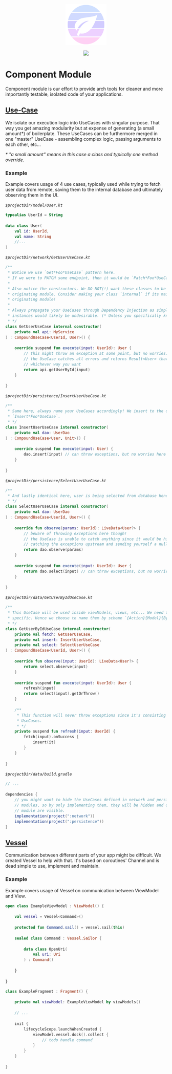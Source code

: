 <p align="center">
  <img src="../art/logo.png" width="128px" />
</p>
<p align="center">
    <a href="https://jitpack.io/#com.skoumal/teanity"><img src="https://jitpack.io/v/com.skoumal/teanity.svg?style=flat-square" width="128px" /></a>
</p>

# Component Module

Component module is our effort to provide arch tools for cleaner and more importantly testable,
isolated code of your applications.

## [Use-Case](component/src/main/java/com/skoumal/teanity/component/CompoundUseCase.kt)

We isolate our execution logic into UseCases with singular purpose. That way you get amazing
modularity but at expense of generating (a small amount*) of boilerplate. These UseCases can be
furthermore merged in one "master" UseCase - assembling complex logic, passing arguments to each
other, etc...

_* "a small amount" means in this case a class and typically one method override._

### Example

Example covers usage of 4 use cases, typically used while trying to fetch user data from remote,
saving them to the internal database and ultimately observing them in the UI.

_`$projectDir/model/User.kt`_
```kotlin
typealias UserId = String

data class User(
    val id: UserId,
    val name: String
    //...
)
```

_`$projectDir/network/GetUserUseCase.kt`_
```kotlin
/**
 * Notice we use `Get*Foo*UseCase` pattern here.
 * If we were to PATCH some endpoint, then it would be `Patch*Foo*UseCase` and so forth.
 *
 * Also notice the constructors. We DO NOT(!) want these classes to be constructable beyond the
 * originating module. Consider making your class `internal` if its main usage is only inside the
 * originating module!
 *
 * Always propagate your UseCases through Dependency Injection as simple Singletons. Multiple
 * instances would likely be undesirable. (* Unless you specifically know what you're doing)
 * */
class GetUserUseCase internal constructor(
    private val api: MyService
) : CompoundUseCase<UserId, User>() {

    override suspend fun execute(input: UserId): User {
        // this might throw an exception at some point, but no worries.
        // the UseCase catches all errors and returns Result<User> that can be processed in
        // whichever way you want
        return api.getUserById(input)
    }

}
```

_`$projectDir/persistence/InsertUserUseCase.kt`_
```kotlin
/**
 * Same here, always name your UseCases accordingly! We insert to the database so the scheme is
 * `Insert*Foo*UseCase`.
 * */
class InsertUserUseCase internal constructor(
    private val dao: UserDao
) : CompoundUseCase<User, Unit>() {

    override suspend fun execute(input: User) {
        dao.insert(input) // can throw exceptions, but no worries here too
    }

}
```

_`$projectDir/persistence/SelectUserUseCase.kt`_
```kotlin
/**
 * And lastly identical here, user is being selected from database hence `Select*Foo*UseCase`.
 * */
class SelectUserUseCase internal constructor(
    private val dao: UserDao
) : CompoundUseCase<UserId, User>() {

    override fun observe(params: UserId): LiveData<User?> {
        // beware of throwing exceptions here though!
        // the UseCase is unable to catch anything since it would be highly inconvenient. Consider
        // catching the exceptions upstream and sending yourself a null instead.
        return dao.observe(params)
    }

    override suspend fun execute(input: UserId): User {
        return dao.select(input) // can throw exceptions, but no worries here too
    }

}
```

_`$projectDir/data/GetUserByIdUseCase.kt`_
```kotlin
/**
 * This UseCase will be used inside viewModels, views, etc... We need this name to be **more**
 * specific. Hence we choose to name them by scheme `{Action}{Model}{ByParameter}UseCase`
 * */
class GetUserByIdUseCase internal constructor(
    private val fetch: GetUserUseCase,
    private val insert: InsertUserUseCase,
    private val select: SelectUserUseCase
) : CompoundUseCase<UserId, User>() {

    override fun observe(input: UserId): LiveData<User?> {
        return select.observe(input)
    }

    override suspend fun execute(input: UserId): User {
        refresh(input)
        return select(input).getOrThrow()
    }

    /**
     * This function will never throw exceptions since it's consisting only of exception-protected
     * UseCases.
     * */
    private suspend fun refresh(input: UserId) {
        fetch(input).onSuccess {
            insert(it)
        }
    }

}
```

_`$projectDir/data/build.gradle`_
```groovy
// ...

dependencies {
	// you might want to hide the UseCases defined in network and persistence from the "user"
	// modules, so by only implementing them, they will be hidden and only those defined in `data`
	// module are visible.
	implementation(project(":network"))
	implementation(project(":persistence"))
}
```

## [Vessel](channel/Vessel.kt)

Communication between different parts of your app might be difficult. We created Vessel to help
with that. It's based on coroutines' Channel and is dead simple to use, implement and maintain.

### Example

Example covers usage of Vessel on communication between ViewModel and View.

```kotlin
open class ExampleViewModel : ViewModel() {

    val vessel = Vessel<Command>()

    protected fun Command.sail() = vessel.sail(this)

    sealed class Command : Vessel.Sailor {

        data class OpenUri(
            val uri: Uri
        ) : Command()

    }

}
```

```kotlin
class ExampleFragment : Fragment() {

    private val viewModel: ExampleViewModel by viewModels()

    // ...

    init {
        lifecycleScope.launchWhenCreated {
            viewModel.vessel.dock().collect {
                // todo handle command
            }
        }
    }

}
```